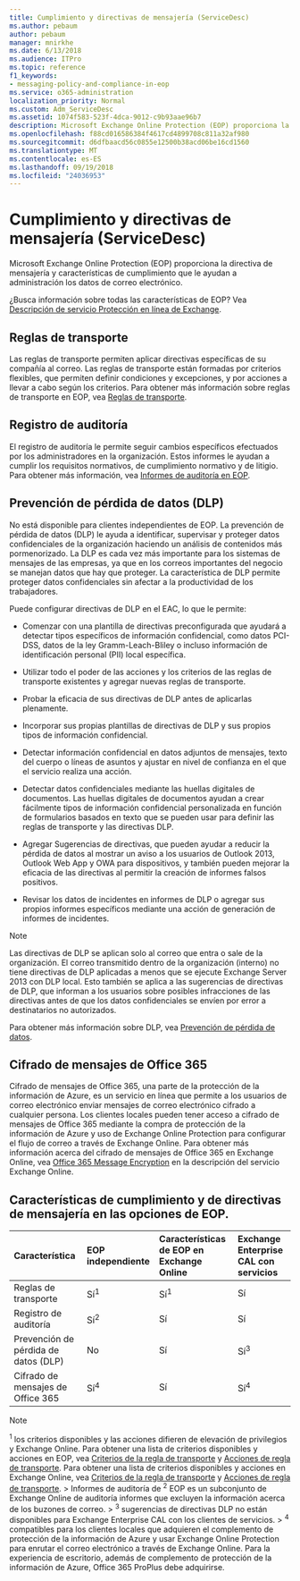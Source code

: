 ```yaml
---
title: Cumplimiento y directivas de mensajería (ServiceDesc)
ms.author: pebaum
author: pebaum
manager: mnirkhe
ms.date: 6/13/2018
ms.audience: ITPro
ms.topic: reference
f1_keywords:
- messaging-policy-and-compliance-in-eop
ms.service: o365-administration
localization_priority: Normal
ms.custom: Adm_ServiceDesc
ms.assetid: 1074f583-523f-4dca-9012-c9b93aae96b7
description: Microsoft Exchange Online Protection (EOP) proporciona la directiva de mensajería y características de cumplimiento que le ayudan a administración los datos de correo electrónico.
ms.openlocfilehash: f88cd016586384f4617cd4899708c811a32af980
ms.sourcegitcommit: d6dfbaacd56c0855e12500b38acd06be16cd1560
ms.translationtype: MT
ms.contentlocale: es-ES
ms.lasthandoff: 09/19/2018
ms.locfileid: "24036953"
---
```

# <a name="messaging-policy-and-complianceservicedesc"></a>Cumplimiento y directivas de mensajería (ServiceDesc)

Microsoft Exchange Online Protection (EOP) proporciona la directiva de mensajería y características de cumplimiento que le ayudan a administración los datos de correo electrónico.
  
¿Busca información sobre todas las características de EOP? Vea [Descripción de servicio Protección en línea de Exchange](exchange-online-protection-service-description.md).
  
## <a name="transport-rules"></a>Reglas de transporte
<a name="BKMK_transportrules"> </a>

Las reglas de transporte permiten aplicar directivas específicas de su compañía al correo. Las reglas de transporte están formadas por criterios flexibles, que permiten definir condiciones y excepciones, y por acciones a llevar a cabo según los criterios. Para obtener más información sobre reglas de transporte en EOP, vea [Reglas de transporte](https://go.microsoft.com/fwlink/p/?LinkId=320399).
  
## <a name="audit-logging"></a>Registro de auditoría
<a name="BKMK_auditlogging"> </a>

El registro de auditoría le permite seguir cambios específicos efectuados por los administradores en la organización. Estos informes le ayudan a cumplir los requisitos normativos, de cumplimiento normativo y de litigio. Para obtener más información, vea [Informes de auditoría en EOP](https://go.microsoft.com/fwlink/p/?LinkId=314258).
  
## <a name="data-loss-prevention-dlp"></a>Prevención de pérdida de datos (DLP)
<a name="BKMK_datalossprevention"> </a>

No está disponible para clientes independientes de EOP. La prevención de pérdida de datos (DLP) le ayuda a identificar, supervisar y proteger datos confidenciales de la organización haciendo un análisis de contenidos más pormenorizado. La DLP es cada vez más importante para los sistemas de mensajes de las empresas, ya que en los correos importantes del negocio se manejan datos que hay que proteger. La característica de DLP permite proteger datos confidenciales sin afectar a la productividad de los trabajadores.
  
Puede configurar directivas de DLP en el EAC, lo que le permite:
  
- Comenzar con una plantilla de directivas preconfigurada que ayudará a detectar tipos específicos de información confidencial, como datos PCI-DSS, datos de la ley Gramm-Leach-Bliley o incluso información de identificación personal (PII) local específica.
    
- Utilizar todo el poder de las acciones y los criterios de las reglas de transporte existentes y agregar nuevas reglas de transporte.
    
- Probar la eficacia de sus directivas de DLP antes de aplicarlas plenamente.
    
- Incorporar sus propias plantillas de directivas de DLP y sus propios tipos de información confidencial.
    
- Detectar información confidencial en datos adjuntos de mensajes, texto del cuerpo o líneas de asuntos y ajustar en nivel de confianza en el que el servicio realiza una acción.
    
- Detectar datos confidenciales mediante las huellas digitales de documentos. Las huellas digitales de documentos ayudan a crear fácilmente tipos de información confidencial personalizada en función de formularios basados en texto que se pueden usar para definir las reglas de transporte y las directivas DLP.
    
- Agregar Sugerencias de directivas, que pueden ayudar a reducir la pérdida de datos al mostrar un aviso a los usuarios de Outlook 2013, Outlook Web App y OWA para dispositivos, y también pueden mejorar la eficacia de las directivas al permitir la creación de informes falsos positivos.
    
- Revisar los datos de incidentes en informes de DLP o agregar sus propios informes específicos mediante una acción de generación de informes de incidentes.
    
> [!NOTE]
> Las directivas de DLP se aplican solo al correo que entra o sale de la organización. El correo transmitido dentro de la organización (interno) no tiene directivas de DLP aplicadas a menos que se ejecute Exchange Server 2013 con DLP local. Esto también se aplica a las sugerencias de directivas de DLP, que informan a los usuarios sobre posibles infracciones de las directivas antes de que los datos confidenciales se envíen por error a destinatarios no autorizados. 
  
Para obtener más información sobre DLP, vea [Prevención de pérdida de datos](https://go.microsoft.com/fwlink/p/?LinkId=320398).
  
## <a name="office-365-message-encryption"></a>Cifrado de mensajes de Office 365
<a name="BKMK_OME_in_EOP"> </a>

Cifrado de mensajes de Office 365, una parte de la protección de la información de Azure, es un servicio en línea que permite a los usuarios de correo electrónico enviar mensajes de correo electrónico cifrado a cualquier persona. Los clientes locales pueden tener acceso a cifrado de mensajes de Office 365 mediante la compra de protección de la información de Azure y uso de Exchange Online Protection para configurar el flujo de correo a través de Exchange Online. Para obtener más información acerca del cifrado de mensajes de Office 365 en Exchange Online, vea [Office 365 Message Encryption](../exchange-online-service-description/message-policy-and-compliance.md#office-365-message-encryption) en la descripción del servicio Exchange Online. 
  
## <a name="messaging-policy-and-compliance-features-across-eop-options"></a>Características de cumplimiento y de directivas de mensajería en las opciones de EOP.
<a name="BKMK_OME_in_EOP"> </a>

|**Característica**|**EOP independiente**|**Características de EOP en Exchange Online**|**Exchange Enterprise CAL con servicios**|
|:-----|:-----|:-----|:-----|
|Reglas de transporte  <br/> |Sí<sup>1</sup> <br/> |Sí<sup>1</sup> <br/> |Sí  <br/> |
|Registro de auditoría  <br/> |Sí<sup>2</sup> <br/> |Sí  <br/> |Sí  <br/> |
|Prevención de pérdida de datos (DLP)  <br/> |No  <br/> |Sí  <br/> |Sí<sup>3</sup> <br/> |
|Cifrado de mensajes de Office 365  <br/> |Sí<sup>4</sup> <br/> |Sí  <br/> |Sí<sup>4</sup> <br/> |
   
> [!NOTE]
> <sup>1</sup> los criterios disponibles y las acciones difieren de elevación de privilegios y Exchange Online. Para obtener una lista de criterios disponibles y acciones en EOP, vea [Criterios de la regla de transporte](https://go.microsoft.com/fwlink/p/?LinkId=320392) y [Acciones de regla de transporte](https://go.microsoft.com/fwlink/p/?LinkId=320393). Para obtener una lista de criterios disponibles y acciones en Exchange Online, vea [Criterios de la regla de transporte](https://go.microsoft.com/fwlink/p/?LinkId=320394) y [Acciones de regla de transporte](https://go.microsoft.com/fwlink/p/?LinkId=320395). > Informes de auditoría de <sup>2</sup> EOP es un subconjunto de Exchange Online de auditoría informes que excluyen la información acerca de los buzones de correo. > <sup>3</sup> sugerencias de directivas DLP no están disponibles para Exchange Enterprise CAL con los clientes de servicios. > <sup>4</sup> compatibles para los clientes locales que adquieren el complemento de protección de la información de Azure y usar Exchange Online Protection para enrutar el correo electrónico a través de Exchange Online. Para la experiencia de escritorio, además de complemento de protección de la información de Azure, Office 365 ProPlus debe adquirirse. 
  

